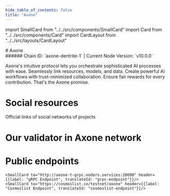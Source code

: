 ```yaml
---
hide_table_of_contents: false
title: "Axone"
---
```


import SmallCard from "../../src/components/SmallCard"
import Card from "../../src/components/Card"
import CardLayout from "../../src/layouts/CardLayout"

<div class="h1-with-icon icon-axone">
# Axone
</div>
###### Chain ID: `axone-dentrite-1` | Current Node Version: `v10.0.0`


Axone's intuitive protocol lets you orchestrate sophisticated AI processes with ease. Seamlessly link resources, models, and data. Create powerful AI workflows with trust-minimized collaboration. Ensure fair rewards for every contribution. That's the Axone promise.

# Social resources
Official links of social networks of projects

<CardLayout autoFitEnabled={false}>
    <SmallCard to="https://www.axone.xyz/" header={{label: "Website", translateId: "social-telegram"}} iconPath="img/website-icon.svg"/>
    <SmallCard to="https://github.com/axone-protocol" header={{label: "GitHub", translateId: "social-telegram"}} iconPath="img/github-icon.svg"/>
    <SmallCard to="https://discord.gg/axone" header={{label: "Discord", translateId: "social-telegram"}} iconPath="img/discord-icon.svg"/>
    <SmallCard to="https://x.com/axonexyz" header={{label: "X", translateId: "social-telegram"}} iconPath="img/x-icon.svg"/>
    
</CardLayout>

# Our validator in Axone network

<CardLayout autoFitEnabled={true}>
    <Card
        to="https://testnet.axone.explorers.guru/validator/axonevaloper1zux0q0unnu9s0sz9kfy074e0rp7cj909yf4hc8"
        header={{
            label: "[NODERS]TEAM",
            translateId: "development-setup",
        }}
        body={{
            label: "Trusted blockchain validator",
        }}
        iconPath="img/kotlin-icon.svg"
    />
</CardLayout>

# Public endpoints

<CardLayout autoFitEnabled={true}>
    <SmallCard to="https://axone-t-rpc.noders.services" header={{label: "RPC Endpoint", translateId: "rpc-endpoint"}}/>
    <SmallCard to="https://axone-t-api.noders.services" header={{label: "API Endpoint", translateId: "api-endpoint"}}/>
    
    <SmallCard to="http://axone-t-grpc.noders.services:20090" header={{label: "gRPC Endpoint", translateId: "grpc-endpoint"}}/>
    <SmallCard to="https://cosmoslist.co/testnet/axone" header={{label: "Cosmoslist Endpoint", translateId: "cosmoslist-endpoint"}}/>
</CardLayout>
